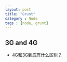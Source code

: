 ```yaml
---
layout: post
title: "Grunt"
category : Node
tags : [node, grunt]
--- 
```


## 3G and 4G

- [4G和3G到底有什么区别？](http://www.admin10000.com/document/4478.html)